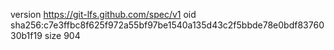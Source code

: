 version https://git-lfs.github.com/spec/v1
oid sha256:c7e3ffbc8f625f972a55bf97be1540a135d43c2f5bbde78e0bdf8376030b1f19
size 904
